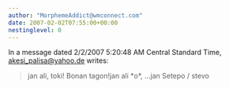 ```yaml
---
author: "MorphemeAddict@wmconnect.com"
date: 2007-02-02T07:55:00+00:00
nestinglevel: 0
---
```

In a message dated 2/2/2007 5:20:48 AM Central Standard Time, [akesi_palisa@yahoo.de](mailto://akesi_palisa@yahoo.de) writes:

> jan ali, toki! Bonan tagon!jan ali \*o\*, ...jan Setepo / stevo